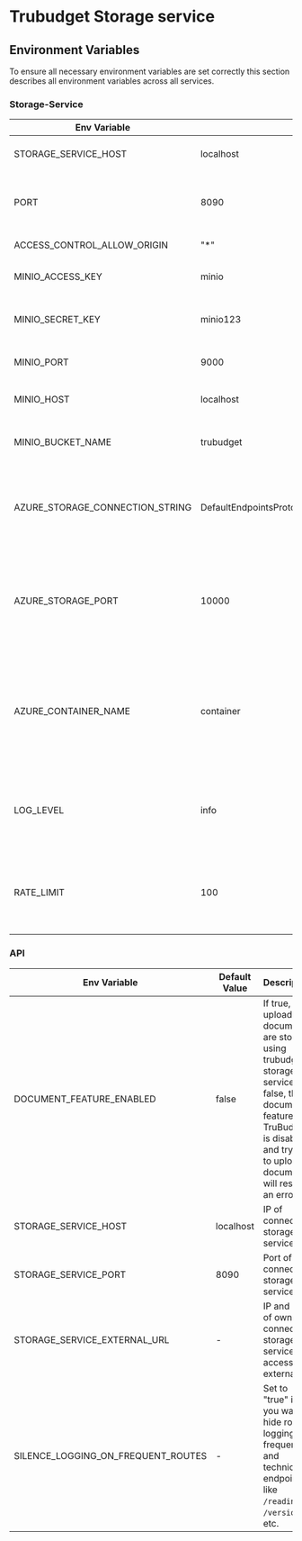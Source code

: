# Trubudget Storage service

## Environment Variables

To ensure all necessary environment variables are set correctly this section describes all environment variables across
all services.

### Storage-Service

| Env Variable                | Default Value | Description                                                                                     |
| --------------------------- | ------------- | ----------------------------------------------------------------------------------------------- |
| STORAGE_SERVICE_HOST        | localhost     | IP address of storage service                                                                   |
| PORT                        | 8090          | The port used to expose the storage service                                                     |
| ACCESS_CONTROL_ALLOW_ORIGIN | "\*"          | CORS configuration                                                                              |
| MINIO_ACCESS_KEY            | minio         | Access key for Minio server                                                                     |
| MINIO_SECRET_KEY            | minio123      | Secret (Password) for Minio server                                                              |
| MINIO_PORT                  | 9000          | Port of connected Minio                                                                         |
| MINIO_HOST                  | localhost     | IP address of connected Minio server                                                            |
| MINIO_BUCKET_NAME           | trubudget     | Bucket name of the connected Minio server                                                       |
| AZURE_STORAGE_CONNECTION_STRING | DefaultEndpointsProtocol=http;AccountName=devstoreaccount1;AccountKey=Eby8vdM02xNOcqFlqUwJPLlmEtlCDXJ1OUzFT50uSRZ6IFsuFq2UVErCz4I6tq/K1SZFPTOtr/KBHBeksoGMGw==;BlobEndpoint=http://host.docker.internal:10000/devstoreaccount1;QueueEndpoint=http://host.docker.internal:10001/devstoreaccount1;   | Connection string for Azure blob storage on Azure or locally on Azurite |
| AZURE_STORAGE_PORT           | 10000     | Port on which Azurite is running. Required only with local development environment                                                       |
| AZURE_CONTAINER_NAME           | container     | Container name of the connected Azure blob storage. Container will be created if it doesn't exists                                                       |
| LOG_LEVEL                   | info          | Defines the log output. Supported levels are `trace`, `debug`, `info`, `warn`, `error`, `fatal` |
| RATE_LIMIT                   | 100          | Defines the limit each IP to {RATE_LIMIT} requests per windowMs (1 minute) |

### API

| Env Variable                 | Default Value | Description                                                                                                                                                                                     |
| ---------------------------- | ------------- | ----------------------------------------------------------------------------------------------------------------------------------------------------------------------------------------------- |
| DOCUMENT_FEATURE_ENABLED     | false         | If true, all uploaded documents are stored using trubudget's storage-service. If false, the document feature of TruBudget is disabled, and trying to upload a document will result in an error. |
| STORAGE_SERVICE_HOST         | localhost     | IP of connected storage service                                                                                                                                                                 |
| STORAGE_SERVICE_PORT         | 8090          | Port of connected storage service                                                                                                                                                               |
| STORAGE_SERVICE_EXTERNAL_URL | -             | IP and port of own connected storage service accessible externally                                                                                                                              |
| SILENCE_LOGGING_ON_FREQUENT_ROUTES  | -             | Set to "true" if you want to hide route logging on frequent and technical endpoints like `/readiness`, `/version`, etc.                                                                                                                                               |

